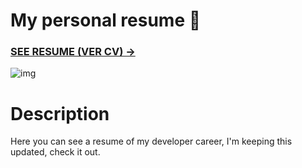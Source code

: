 # My personal resume :page_with_curl:

### [SEE RESUME (VER CV) ->](https://blueclouds.es/resumes/jmc/)

![img](https://cdn.iconscout.com/icon/free/png-256/resume-1956282-1650445.png)

# Description
Here you can see a resume of my developer career, I'm keeping this updated, check it out.